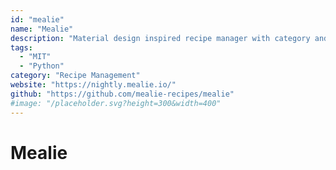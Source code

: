 ```yaml
---
id: "mealie"
name: "Mealie"
description: "Material design inspired recipe manager with category and tag management, shopping-lists, meal-planner, and site customizations. Mealie is focused on simple user interactions to keep the whole family using the app."
tags:
  - "MIT"
  - "Python"
category: "Recipe Management"
website: "https://nightly.mealie.io/"
github: "https://github.com/mealie-recipes/mealie"
#image: "/placeholder.svg?height=300&width=400"
---
```


# Mealie
